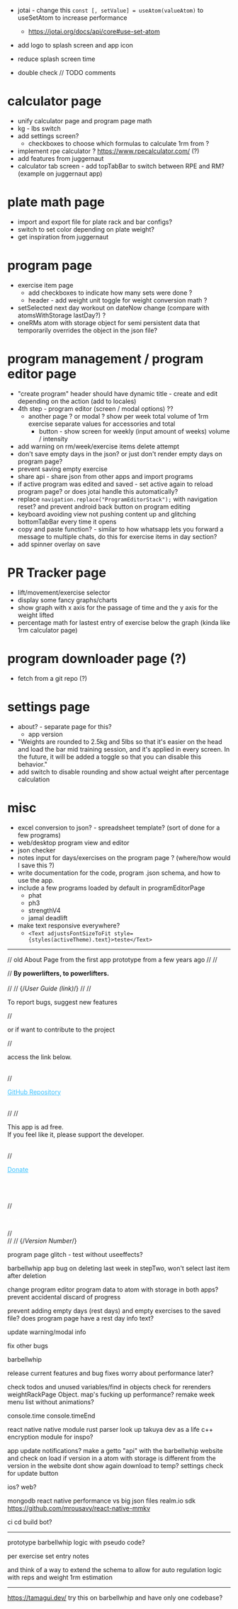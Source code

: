 - jotai - change this `const [, setValue] = useAtom(valueAtom)` to useSetAtom to increase performance
  - https://jotai.org/docs/api/core#use-set-atom

- add logo to splash screen and app icon
- reduce splash screen time
- double check // TODO comments

# calculator page
  - unify calculator page and program page math
  - kg - lbs switch
  - add settings screen?
    - checkboxes to choose which formulas to calculate 1rm from ?
  - implement rpe calculator ? https://www.rpecalculator.com/ (?)
  - add features from juggernaut
  - calculator tab screen - add topTabBar to switch between RPE and RM? (example on juggernaut app)

# plate math page
  - import and export file for plate rack and bar configs?
  - switch to set color depending on plate weight?
  - get inspiration from juggernaut

# program page
  - exercise item page
    - add checkboxes to indicate how many sets were done ?
    - header - add weight unit toggle for weight conversion math ?
  - setSelected next day workout on dateNow change (compare with atomsWithStorage lastDay?) ?
  - oneRMs atom with storage object for semi persistent data that temporarily overrides the object in the json file?

# program management / program editor page
  - "create program" header should have dynamic title - create and edit depending on the action (add to locales)
  - 4th step - program editor (screen / modal options) ??
    - another page ? or modal ? show per week total volume of 1rm exercise separate values for accessories and total
      - button - show screen for weekly (input amount of weeks) volume / intensity
  - add warning on rm/week/exercise items delete attempt
  - don't save empty days in the json? or just don't render empty days on program page?
  - prevent saving empty exercise
  - share api - share json from other apps and import programs
  - if active program was edited and saved - set active again to reload program page? or does jotai handle this automatically?
  - replace `navigation.replace("ProgramEditorStack");` with navigation reset? and prevent android back button on program editing
  - keyboard avoiding view not pushing content up and glitching bottomTabBar every time it opens
  - copy and paste function? - similar to how whatsapp lets you forward a message to multiple chats, do this for exercise items in day section?
  - add spinner overlay on save

# PR Tracker page
  - lift/movement/exercise selector
  - display some fancy graphs/charts
  - show graph with x axis for the passage of time and the y axis for the weight lifted
  - percentage math for lastest entry of exercise below the graph (kinda like 1rm calculator page)

# program downloader page (?)
  - fetch from a git repo (?)

# settings page
  - about? - separate page for this?
    - app version
  - "Weights are rounded to 2.5kg and 5lbs so that it's easier on the head and load the bar mid training session, and it's applied in every screen. In the future, it will be added a toggle so that you can disable this behavior."
  - add switch to disable rounding and show actual weight after percentage calculation

# misc
- excel conversion to json? - spreadsheet template? (sort of done for a few programs)
- web/desktop program view and editor
- json checker
- notes input for days/exercises on the program page ? (where/how would I save this ?)
- write documentation for the code, program .json schema, and how to use the app.
- include a few programs loaded by default in programEditorPage
  - phat
  - ph3
  - strengthV4
  - jamal deadlift
- make text responsive everywhere?
  - `<Text adjustsFontSizeToFit style={styles(activeTheme).text}>teste</Text>`

---


//   old About Page from the first app prototype from a few years ago
//
//   <div id="container">
//   <strong>By powerlifters, to powerlifters.</strong><br><br>
//
//   {/*<Text style={styles(activeTheme).subtitle}>User Guide (link)</Text>*/}
//
//   <p>To report bugs, suggest new features</p>
//   <p>or if want to contribute to the project</p>
//   <p>access the link below.</p><br>
//   <p><a style="color: #3dc2ff;" href="https://github.com/" target="_blank">GitHub Repository</a></p><br>
//
//   <p>This app is ad free.<br>If you feel like it, please support the developer.</p><br>
//   <p><a style="color: #3dc2ff;" href="https://paypal.com/" target="_blank">Donate</a></p><br><br><br>
//   <p style="color: #ffffff">Created by Wellington Junior.</p>
//   </div>
//
//   {/*<Text style={styles(activeTheme).subtitle}>Version Number</Text>*/}


program page glitch - test without useeffects?

barbellwhip app bug on deleting last week in stepTwo, won't select last item after deletion

change program editor program data to atom with storage in both apps? prevent accidental discard of progress

prevent adding empty days (rest days) and empty exercises to the saved file?
does program page have a rest day info text?

update warning/modal info

fix other bugs

barbellwhip

release current features and bug fixes
worry about performance later?

check todos and unused variables/find in objects
check for rerenders
weightRackPage Object. map's fucking up performance?
remake week menu list without animations?

console.time
console.timeEnd

react native native module rust parser
look up takuya dev as a life c++ encryption module for inspo?

app update notifications?
make a getto "api" with the barbellwhip website and check on load if version in a atom with storage is different from the version in the website
dont show again
download to temp?
settings check for update button

ios? web?

mongodb react native performance vs big json files
realm.io sdk
https://github.com/mrousavy/react-native-mmkv

ci cd build bot?

---

prototype barbellwhip logic with pseudo code?

per exercise set entry notes

and think of a way to extend the schema to allow for auto regulation logic with reps and weight 1rm estimation

---

https://tamagui.dev/
try this on barbellwhip and have only one codebase?
